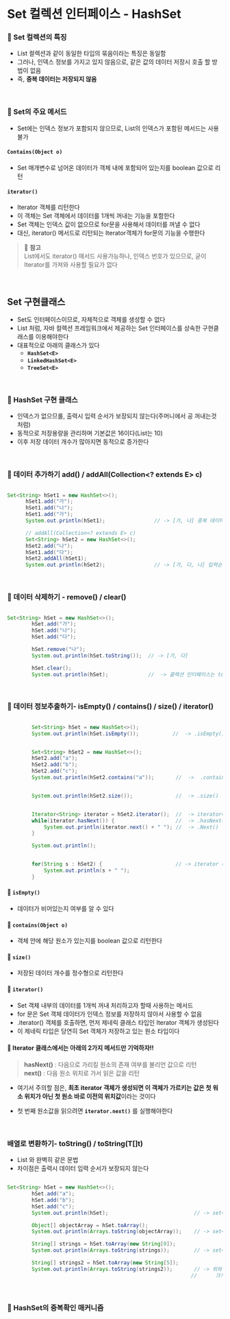 # Set 컬렉션 인터페이스 - HashSet

  ### 🔎 Set 컬렉션의 특징
  - List<E> 컬렉션과 같이 동일한 타입의 묶음이라는 특징은 동일함
  - 그러나, 인덱스 정보를 가지고 있지 않음으로, 같은 값의 데이터 저장시 호출 할 방법이 없음
  - 즉, **중복 데이터는 저장되지 않음**

  <br>
  
  ### 🔎 Set<E>의 주요 메서드
  - Set<E>에는 인덱스 정보가 포함되지 않으므로, List<E>의 인덱스가 포함된 메서드는 사용 불가
  
  #### `Contains(Object o)`
  - Set<E> 매개변수로 넘어온 데이터가 객체 내에 포함되어 있는지를 boolean 값으로 리턴
  
  #### `iterator()`
  - Iterator<E> 객체를 리턴한다
  - 이 객체는 Set<E> 객체에서 데이터를 1개씩 꺼내는 기능을 포함한다
  - Set<E> 객체는 인덱스 값이 없으므로 for문을 사용해서 데이터를 꺼낼 수 없다
  - 대신, iterator() 메서드로 리턴되는 Iterator<E>객체가 for문의 기능을 수행한다
  
  > 🌟 **참고** <br>
  > List<E>에서도 iterator() 매서드 사용가능하나, 인덱스 번호가 있으므로, 굳이 Iterator<E>를 가져와 사용할 필요가 없다
  
  <br>
  
  ## Set<E> 구현클래스
  - Set<E>도 인터페이스이므로, 자체적으로 객체를 생성할 수 없다
  - List<E> 처럼, 자바 컬렉션 프레임워크에서 제공하는 Set<E> 인터페이스를 상속한 구현클래스를 이용해야한다
  - 대표적으로 아래의 클래스가 있다
    - **`HashSet<E>`**
    - **`LinkedHashSet<E>`**
    - **`TreeSet<E>`**
  
  <br>
  
  ### 📌 HashSet<E> 구현 클래스
  - 인덱스가 없으므롤, 출력시 입력 순서가 보장되지 않는다(주머니에서 공 꺼내는것 처럼)
  - 동적으로 저장용량을 관리하며 기본값은 16이다(List<E>는 10)
  - 이후 저장 데이터 개수가 많아지면 동적으로 증가한다
  
  <br>
  
  ### 🔎 데이터 추가하기 add() / addAll(Collection<? extends E> c)
  ```java
  
  Set<String> hSet1 = new HashSet<>();
        hSet1.add("가");
        hSet1.add("나");
        hSet1.add("가");
        System.out.println(hSet1);                // -> [가, 나] 중복 데이터가 제거되어 출력됨       

        // addAll(Collection<? extends E> c)
        Set<String> hSet2 = new HashSet<>();
        hSet2.add("나");
        hSet1.add("다");
        hSet2.addAll(hSet1);
        System.out.println(hSet2);                // -> [가, 다, 나] 입력순서와 다름
  
  ```

<br>

### 🔎 데이터 삭제하기 - remove() / clear()

```java

Set<String> hSet = new HashSet<>();
        hSet.add("가");
        hSet.add("나");
        hSet.add("다");

        hSet.remove("나");
        System.out.println(hSet.toString());  // -> [가, 다]

        hSet.clear();
        System.out.println(hSet);             //  -> 콜렉션 인터페이스는 toString()이 오버라이딩 되어 있어서 그냥 출력해도 됨

```
  
  <br>

### 🔎 데이터 정보추출하기- isEmpty() / contains() / size() / iterator()

```java

        Set<String> hSet = new HashSet<>();
        System.out.println(hSet.isEmpty());           //  -> .isEmpty()


        Set<String> hSet2 = new HashSet<>();
        hSet2.add("a");
        hSet2.add("b");
        hSet2.add("c");
        System.out.println(hSet2.contains("a"));       //  ->  .contains()


        System.out.println(hSet2.size());              //  -> .size()


        Iterator<String> iterator = hSet2.iterator();  //  -> iterator<E> 객체 호출
        while(iterator.hasNext()) {                    //  -> .hasNext()
            System.out.println(iterator.next() + " "); //  -> .Next()
        }

        System.out.println();


        for(String s : hSet2) {                        // -> iterator 대신 forEach 구문도 사용 가능
            System.out.println(s + " ");
        }

```

#### 📌 `isEmpty()`
- 데이터가 비어있는지 여부를 알 수 있다

#### 📌 `contains(Object o)`
- 객체 안에 해당 원소가 있는지를 boolean 값으로 리턴한다

#### 📌 `size()`
- 저장된 데이터 개수를 정수형으로 리턴한다

#### 📌 `iterator()`
- Set<E> 객체 내부의 데이터를 1개씩 꺼내 처리하고자 할때 사용하는 메서드
- for 문은 Set<E> 객체 데이터가 인덱스 정보를 저장하지 않아서 사용할 수 없음
- .iterator() 객체를 호출하면, 먼저 제네릭 클래스 타입인 Iterator<E> 객체가 생성된다
- 이 제네릭 타입은 당연히 Set<E> 객체가 저장하고 있는 원소 타입이다

#### 🌟 Iterator<E> 클래스에서는 아래의 2가지 메서드만 기억하자!!
> **hasNext()** : 다음으로 가리킬 원소의 존재 여부를 불리언 값으로 리턴  <br>
> **next()** : 다음 원소 위치로 가서 읽은 값을 리턴

- 여기서 주의할 점은, **최초 iterator<E> 객체가 생성되면 이 객체가 가르키는 값은 첫 워소 위치가 아닌 첫 원소 바로 이전의 위치값**이라는 것이다
- 첫 번째 원소값을 읽으려면 **`iterator.next()`** 를 실행해야한다

  <br>

### 배열로 변환하기- toString() / toString(T[]t)
- List<E> 와 완벽히 같은 문법
- 차이점은 출력시 데이터 입력 순서가 보장되지 않는다

```java

Set<String> hSet = new HashSet<>();
        hSet.add("a");
        hSet.add("b");
        hSet.add("c");
        System.out.println(hSet);                            // -> set<E> 생성 및 데이터 저장

        Object[] objectArray = hSet.toArray();
        System.out.println(Arrays.toString(objectArray));    // -> set<E>를 배열로 변환(오브젝트 타입)

        String[] strings = hSet.toArray(new String[0]);
        System.out.println(Arrays.toString(strings));        // -> set<E>를 다운캐스팅하여 배열로 변환(스트링 타입)

        String[] strings2 = hSet.toArray(new String[5]);
        System.out.println(Arrays.toString(strings2));       // -> 위와 같으나 초기 데이터 크기를 데이터 저장개수 보다
                                                            //      크게 할 경우 null 값으로 기록됨

```

<br>

### 🔎 HashSet의 중복확인 매커니즘
  
